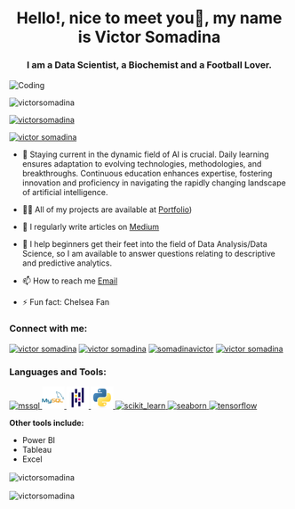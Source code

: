 <h1 align="center">Hello!, nice to meet you👋, my name is Victor Somadina</h1>
<h3 align="center">I am a Data Scientist, a Biochemist and a Football Lover.</h3>
<img align = "center" alt="Coding" width="900" src="https://camo.githubusercontent.com/cae12fddd9d6982901d82580bdf321d81fb299141098ca1c2d4891870827bf17/68747470733a2f2f6d69726f2e6d656469756d2e636f6d2f6d61782f313336302f302a37513379765349765f7430696f4a2d5a2e676966">

<p align="left"> <img src="https://komarev.com/ghpvc/?username=victorsomadina&label=Profile%20views&color=0e75b6&style=flat" alt="victorsomadina" /> </p>

<p align="left"> <a href="https://github.com/ryo-ma/github-profile-trophy"><img src="https://github-profile-trophy.vercel.app/?username=victorsomadina" alt="victorsomadina" /></a> </p>

<p align="left"> <a href="https://twitter.com/vicSomadina" target="blank"><img src="https://img.shields.io/twitter/follow/victor somadina?logo=twitter&style=for-the-badge" alt="victor somadina" /></a> </p>

- 🌱 Staying current in the dynamic field of AI is crucial. Daily learning ensures adaptation to evolving technologies, methodologies, and breakthroughs. Continuous education enhances expertise, fostering innovation and proficiency in navigating the rapidly changing landscape of artificial intelligence.

- 👨‍💻 All of my projects are available at [Portfolio](https://github.com/victorsomadina?tab=repositories))

- 📝 I regularly write articles on [Medium](https://medium.com/@victorSom.)

- 💬 I help beginners get their feet into the field of Data Analysis/Data Science, so I am available to answer questions relating to descriptive and predictive analytics.

- 📫 How to reach me [Email](somadinavictor12@gmail.com)

- ⚡ Fun fact: Chelsea Fan

<h3 align="left">Connect with me:</h3>
<p align="left">
<a href="https://twitter.com/vicSomadina" target="blank"><img align="center" src="https://raw.githubusercontent.com/rahuldkjain/github-profile-readme-generator/master/src/images/icons/Social/twitter.svg" alt="victor somadina" height="30" width="40" /></a>
<a href="https://www.linkedin.com/in/victorsomadina/" target="blank"><img align="center" src="https://raw.githubusercontent.com/rahuldkjain/github-profile-readme-generator/master/src/images/icons/Social/linked-in-alt.svg" alt="victor somadina" height="30" width="40" /></a>
<a href="https://kaggle.com/somadinavictor" target="blank"><img align="center" src="https://raw.githubusercontent.com/rahuldkjain/github-profile-readme-generator/master/src/images/icons/Social/kaggle.svg" alt="somadinavictor" height="30" width="40" /></a>
<a href="https://medium.com/@victorSom." target="blank"><img align="center" src="https://raw.githubusercontent.com/rahuldkjain/github-profile-readme-generator/master/src/images/icons/Social/medium.svg" alt="victor somadina" height="30" width="40" /></a>
</p>

<h3 align="left">Languages and Tools:</h3>
<p align="left"> <a href="https://www.microsoft.com/en-us/sql-server" target="_blank" rel="noreferrer"> <img src="https://www.svgrepo.com/show/303229/microsoft-sql-server-logo.svg" alt="mssql" width="40" height="40"/> </a> <a href="https://www.mysql.com/" target="_blank" rel="noreferrer"> <img src="https://raw.githubusercontent.com/devicons/devicon/master/icons/mysql/mysql-original-wordmark.svg" alt="mysql" width="40" height="40"/> </a> <a href="https://pandas.pydata.org/" target="_blank" rel="noreferrer"> <img src="https://raw.githubusercontent.com/devicons/devicon/2ae2a900d2f041da66e950e4d48052658d850630/icons/pandas/pandas-original.svg" alt="pandas" width="40" height="40"/> </a> <a href="https://www.python.org" target="_blank" rel="noreferrer"> <img src="https://raw.githubusercontent.com/devicons/devicon/master/icons/python/python-original.svg" alt="python" width="40" height="40"/> </a> <a href="https://scikit-learn.org/" target="_blank" rel="noreferrer"> <img src="https://upload.wikimedia.org/wikipedia/commons/0/05/Scikit_learn_logo_small.svg" alt="scikit_learn" width="40" height="40"/> </a> <a href="https://seaborn.pydata.org/" target="_blank" rel="noreferrer"> <img src="https://seaborn.pydata.org/_images/logo-mark-lightbg.svg" alt="seaborn" width="40" height="40"/> </a> <a href="https://www.tensorflow.org" target="_blank" rel="noreferrer"> <img src="https://www.vectorlogo.zone/logos/tensorflow/tensorflow-icon.svg" alt="tensorflow" width="40" height="40"/> </a> </p>

**Other tools include:**
* Power BI
* Tableau
* Excel

<p><img align="center" src="https://github-readme-stats.vercel.app/api/top-langs?username=victorsomadina&show_icons=true&locale=en&layout=compact" alt="victorsomadina" /></p>

<p><img align="center" src="https://github-readme-streak-stats.herokuapp.com/?user=victorsomadina&" alt="victorsomadina" /></p>

